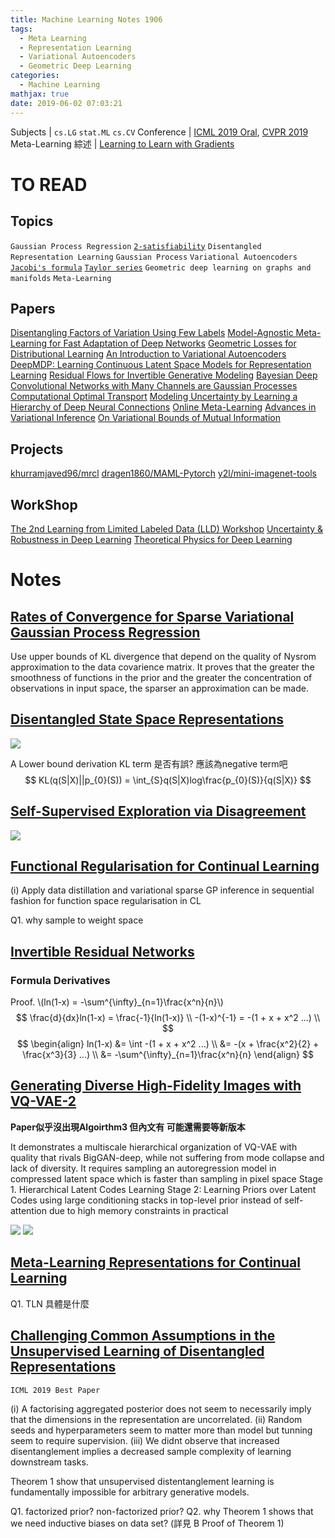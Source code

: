 ```yaml
---
title: Machine Learning Notes 1906
tags:
  - Meta Learning
  - Representation Learning
  - Variational Autoencoders
  - Geometric Deep Learning
categories:
  - Machine Learning
mathjax: true
date: 2019-06-02 07:03:21
---
```


Subjects | `cs.LG` `stat.ML` `cs.CV`
Conference | [ICML 2019 Oral](https://icml.cc/Conferences/2019/Schedule?type=Oral), [CVPR 2019](http://cvpr2019.thecvf.com/program/main_conference#program_schedule)
Meta-Learning 綜述 | [Learning to Learn with Gradients](http://people.eecs.berkeley.edu/~cbfinn/_files/dissertation.pdf)

<!--more-->

# TO READ

## Topics
`Gaussian Process Regression`
[`2-satisfiability`](https://en.wikipedia.org/wiki/2-satisfiability)
`Disentangled Representation Learning`
`Gaussian Process`
`Variational Autoencoders`
[`Jacobi's formula`](https://en.wikipedia.org/wiki/Jacobi's_formula)
[`Taylor series`](https://en.wikipedia.org/wiki/Taylor_series)
`Geometric deep learning on graphs and manifolds`
`Meta-Learning`

## Papers
[Disentangling Factors of Variation Using Few Labels](https://arxiv.org/abs/1905.01258)
[Model-Agnostic Meta-Learning for Fast Adaptation of Deep Networks](https://arxiv.org/abs/1703.03400)
[Geometric Losses for Distributional Learning](https://arxiv.org/abs/1905.06005)
[An Introduction to Variational Autoencoders](https://arxiv.org/abs/1906.02691)
[DeepMDP: Learning Continuous Latent Space Models for Representation Learning](https://arxiv.org/abs/1906.02736)
[Residual Flows for Invertible Generative Modeling](https://arxiv.org/abs/1906.02735)
[Bayesian Deep Convolutional Networks with Many Channels are Gaussian Processes](https://arxiv.org/abs/1810.05148)
[Computational Optimal Transport](https://arxiv.org/abs/1803.00567)
[Modeling Uncertainty by Learning a Hierarchy of Deep Neural Connections](https://arxiv.org/abs/1905.13195)
[Online Meta-Learning](https://arxiv.org/abs/1902.08438)
[Advances in Variational Inference](https://arxiv.org/abs/1711.05597)
[On Variational Bounds of Mutual Information](https://arxiv.org/abs/1905.06922)

## Projects
[khurramjaved96/mrcl](https://github.com/Khurramjaved96/mrcl)
[dragen1860/MAML-Pytorch](https://github.com/dragen1860/MAML-Pytorch)
[y2l/mini-imagenet-tools](https://github.com/y2l/mini-imagenet-tools)

## WorkShop
[The 2nd Learning from Limited Labeled Data (LLD) Workshop](https://lld-workshop.github.io/)
[Uncertainty & Robustness in Deep Learning](https://sites.google.com/view/udlworkshop2019/accepted-papers?authuser=0)
[Theoretical Physics for Deep Learning](https://sites.google.com/view/icml2019phys4dl/accepted-papers?authuser=0)

# Notes

## [Rates of Convergence for Sparse Variational Gaussian Process Regression](https://arxiv.org/abs/1903.03571)
Use upper bounds of KL divergence that depend on the quality of Nysrom approximation to the data covarience matrix.
It proves that the greater the smoothness of functions in the prior and the greater the concentration of observations in input space, the sparser an approximation can be made.

## [Disentangled State Space Representations](https://arxiv.org/abs/1906.03255)

![](https://i.imgur.com/SLdUOsz.png)

A Lower bound derivation
KL term 是否有誤? 應該為negative term吧
$$
KL(q(S|X)||p_{0}(S)) = \int_{S}q(S|X)log\frac{p_{0}(S)}{q(S|X)}
$$

## [Self-Supervised Exploration via Disagreement](https://arxiv.org/abs/1906.04161)

![](https://i.imgur.com/rijTjKh.png)

## [Functional Regularisation for Continual Learning](https://arxiv.org/abs/1901.11356)

(i) Apply data distillation and variational sparse GP inference in sequential fashion for function space regularisation in CL

Q1. why sample to weight space

## [Invertible Residual Networks](https://arxiv.org/abs/1811.00995)

### Formula Derivatives
Proof. \\(ln(1-x) = -\sum^{\infty}_{n=1}\frac{x^n}{n}\\)
$$
\frac{d}{dx}ln(1-x) = \frac{-1}{ln(1-x)} \\
-(1-x)^{-1} = -(1 + x + x^2 ...) \\
$$
$$
\begin{align}
ln(1-x) &= \int -(1 + x + x^2 ...) \\
&= -(x + \frac{x^2}{2} + \frac{x^3}{3} ...) \\
&= -\sum^{\infty}_{n=1}\frac{x^n}{n}
\end{align}
$$

## [Generating Diverse High-Fidelity Images with VQ-VAE-2](https://arxiv.org/abs/1906.00446)

**Paper似乎沒出現Algoirthm3 但內文有 可能還需要等新版本**

It demonstrates a multiscale hierarchical organization of VQ-VAE with quality that rivals BigGAN-deep, while not suffering from mode collapse and lack of diversity.
It requires sampling an autoregression model in compressed latent space which is faster than sampling in pixel space
Stage 1. Hierarchical Latent Codes Learning
Stage 2: Learning Priors over Latent Codes
using large conditioning stacks in top-level prior instead of self-attention due to high memory constraints in practical
 
![](https://i.imgur.com/KsT8jxq.png)
![](https://i.imgur.com/geOYOHJ.png)

## [Meta-Learning Representations for Continual Learning](https://arxiv.org/abs/1905.12588)
Q1. TLN 具體是什麼

## [Challenging Common Assumptions in the Unsupervised Learning of Disentangled Representations](https://arxiv.org/abs/1811.12359)
`ICML 2019 Best Paper`

(i) A factorising aggregated posterior does not seem to necessarily imply that the dimensions in the representation are uncorrelated.
(ii) Random seeds and hyperparameters seem to matter more than model but tunning seem to require supervision.
(iii) We didnt observe that increased disentanglement implies a decreased sample complexity of learning downstream tasks.

Theorem 1 show that unsupervised distentanglement learning is fundamentally impossible for arbitrary generative models.

Q1. factorized prior? non-factorized prior?
Q2. why Theorem 1 shows that we need inductive biases on data set? (詳見 B Proof of Theorem 1)





